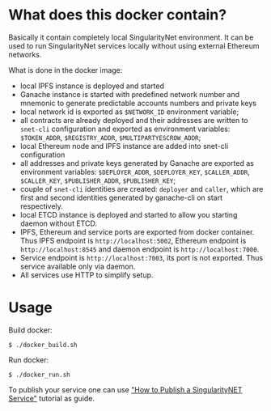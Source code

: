 # What does this docker contain?

Basically it contain completely local SingularityNet environment. It can be
used to run SingularityNet services locally without using external Ethereum
networks.

What is done in the docker image:

* local IPFS instance is deployed and started 
* Ganache instance is started with predefined network number and mnemonic to
  generate predictable accounts numbers and private keys 
* local network id is exported as `$NETWORK_ID` environment variable;
* all contracts are already deployed and their addresses are written to
  `snet-cli` configuration and exported as environment variables:
  `$TOKEN_ADDR`, `$REGISTRY_ADDR`, `$MULTIPARTYESCROW_ADDR`;
* local Ethereum node and IPFS instance are added into snet-cli configuration
* all addresses and private keys generated by Ganache are exported as
  environment variables: `$DEPLOYER_ADDR`, `$DEPLOYER_KEY`, `$CALLER_ADDR`,
  `$CALLER_KEY`, `$PUBLISHER_ADDR`, `$PUBLISHER_KEY`;
* couple of `snet-cli` identities are created: `deployer` and `caller`, which
  are first and second identities generated by ganache-cli on start
  respectively.
* local ETCD instance is deployed and started to allow you starting daemon
  without ETCD.
* IPFS, Ethereum and service ports are exported from docker container. Thus
  IPFS endpoint is `http://localhost:5002`, Ethereum endpoint is
  `http://localhost:8545` and daemon endpoint is `http://localhost:7000`.
* Service endpoint is `http://localhost:7003`, its port is not exported. Thus
  service available only via daemon.
* All services use HTTP to simplify setup.

# Usage

Build docker:
```
$ ./docker_build.sh
```

Run docker:
```
$ ./docker_run.sh
```

To publish your service one can use ["How to Publish a SingularityNET
Service"](https://dev.singularitynet.io/tutorials/publish/) tutorial as guide.
